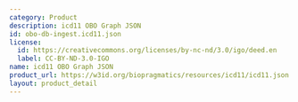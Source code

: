 ```yaml
---
category: Product
description: icd11 OBO Graph JSON
id: obo-db-ingest.icd11.json
license:
  id: https://creativecommons.org/licenses/by-nc-nd/3.0/igo/deed.en
  label: CC-BY-ND-3.0-IGO
name: icd11 OBO Graph JSON
product_url: https://w3id.org/biopragmatics/resources/icd11/icd11.json
layout: product_detail
---
```

